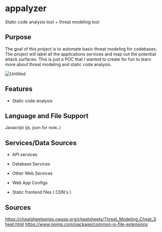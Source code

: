 # appalyzer

Static code analysis tool + threat modeling tool

## Purpose

The goal of this project is to automate basic threat modeling for codebases. The project will label all the applications services and map out the potential attack surfaces. This is just a POC that I wanted to create for fun to learn more about threat modeling and static code analysis. 

![Untitled](https://user-images.githubusercontent.com/11414669/156837592-fbceb239-6d28-4cd3-88d8-de783516bb5a.png)

## Features

* Static code analysis 

## Language and File Support

Javacript (js, json for now..)

## Services/Data Sources

* API services

* Database Services

* Other Web Services

* Web App Configs

* Static frontend files ( CDN's )

## Sources

https://cheatsheetseries.owasp.org/cheatsheets/Threat_Modeling_Cheat_Sheet.html
https://www.npmjs.com/package/common-js-file-extensions




